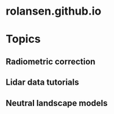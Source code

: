 # rolansen.github.io

# Topics
## Radiometric correction
## Lidar data tutorials
## Neutral landscape models

